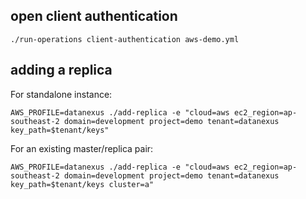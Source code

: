 ## open client authentication

    ./run-operations client-authentication aws-demo.yml
    
## adding a replica
For standalone instance:

    AWS_PROFILE=datanexus ./add-replica -e "cloud=aws ec2_region=ap-southeast-2 domain=development project=demo tenant=datanexus key_path=$tenant/keys"
    
For an existing master/replica pair:

    AWS_PROFILE=datanexus ./add-replica -e "cloud=aws ec2_region=ap-southeast-2 domain=development project=demo tenant=datanexus key_path=$tenant/keys cluster=a"
